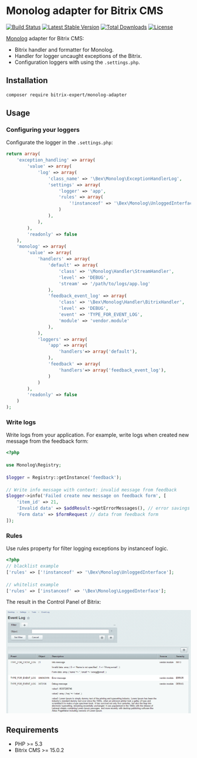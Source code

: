 # Monolog adapter for Bitrix CMS

[![Build Status](https://travis-ci.org/bitrix-expert/monolog-adapter.svg)](https://travis-ci.org/bitrix-expert/monolog-adapter)
[![Latest Stable Version](https://poser.pugx.org/bitrix-expert/monolog-adapter/v/stable)](https://packagist.org/packages/bitrix-expert/monolog-adapter) 
[![Total Downloads](https://poser.pugx.org/bitrix-expert/monolog-adapter/downloads)](https://packagist.org/packages/bitrix-expert/monolog-adapter) 
[![License](https://poser.pugx.org/bitrix-expert/monolog-adapter/license)](https://packagist.org/packages/bitrix-expert/monolog-adapter)

[Monolog](https://github.com/Seldaek/monolog) adapter for Bitrix CMS:

* Bitrix handler and formatter for Monolog.
* Handler for logger uncaught exceptions of the Bitrix.
* Configuration loggers with using the `.settings.php`.

## Installation

```bash
composer require bitrix-expert/monolog-adapter
```

## Usage

### Configuring your loggers

Configurate the logger in the `.settings.php`:

```php
return array(
    'exception_handling' => array(
        'value' => array(
            'log' => array(
                'class_name' => '\Bex\Monolog\ExceptionHandlerLog',
                'settings' => array(
                    'logger' => 'app',
				    'rules' => array(
						'!instanceof' => '\Bex\Monolog\UnloggedInterface',
					)
                ),
            ),
        ),
        'readonly' => false
    ),
    'monolog' => array(
        'value' => array(
            'handlers' => array(
                'default' => array(
                    'class' => '\Monolog\Handler\StreamHandler',
                    'level' => 'DEBUG',
                    'stream' => '/path/to/logs/app.log'
                ),
                'feedback_event_log' => array(
                    'class' => '\Bex\Monolog\Handler\BitrixHandler',
                    'level' => 'DEBUG',
                    'event' => 'TYPE_FOR_EVENT_LOG',
                    'module' => 'vendor.module'
                ),
            ),
            'loggers' => array(
                'app' => array(
                    'handlers'=> array('default'),
                ),
                'feedback' => array(
                    'handlers'=> array('feedback_event_log'),
                )
            )
        ),
        'readonly' => false
    )
);
```

### Write logs

Write logs from your application. For example, write logs when created new message from the feedback form:

```php
<?php

use Monolog\Registry;

$logger = Registry::getInstance('feedback');

// Write info message with context: invalid message from feedback
$logger->info('Failed create new message on feedback form', [
    'item_id' => 21,
    'Invalid data' => $addResult->getErrorMessages(), // error savings
    'Form data' => $formRequest // data from feedback form
]);
```

### Rules

Use rules property for filter logging exceptions by instanceof logic. 
```php
<?php
// blacklist example
['rules' => ['!instanceof' => '\Bex\Monolog\UnloggedInterface'];

// whitelist example
['rules' => ['instanceof' => '\Bex\Monolog\LoggedInterface'];
```
   

The result in the Control Panel of Bitrix:

![Event Log](event-log.png)

## Requirements

* PHP >= 5.3
* Bitrix CMS >= 15.0.2